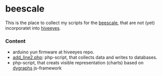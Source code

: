# beescale

This is the place to collect my scripts for the <a href="http://www.euse.de/honig/beescale/graph.php">beescale</a>, that are not (yet) incorporatet into <a href="https://github.com/hiveeyes/arduino">hiveeyes</a>.

<h3>Content</h3>
<ul>
<li>arduino yun firmware at hiveeyes repo.
<li><a href="https://github.com/bee-mois/beescale/blob/master/add_line2.php">add_line2.php</a>: php-script, that collects data and writes to databases.
<li>php-script, that creats visible representation (charts) based on <a href="http://dygraphs.com/">dygraphs</a> js-framework
</ul>
